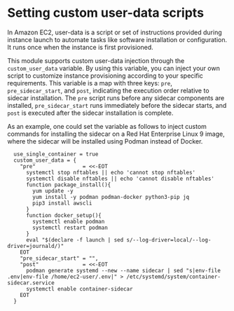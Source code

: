 # Setting custom user-data scripts

In Amazon EC2, user-data is a script or set of instructions provided during instance launch to automate tasks like software installation or configuration. It runs once when the instance is first provisioned.

This module supports custom user-data injection through the `custom_user_data` variable. By using this variable, you can inject your own script to customize instance provisioning according to your specific requirements. This variable is a map with three keys: `pre`, `pre_sidecar_start`, and `post`, indicating the execution order relative to sidecar installation. The `pre` script runs before any sidecar components are installed, `pre_sidecar_start` runs immediately before the sidecar starts, and `post` is executed after the sidecar installation is complete.

As an example, one could set the variable as follows to inject custom commands for installing the sidecar on a Red Hat Enterprise Linux 9 image, where the sidecar will be installed using Podman instead of Docker.

```
  use_single_container = true
  custom_user_data = {
    "pre"               = <<-EOT
      systemctl stop nftables || echo 'cannot stop nftables'
      systemctl disable nftables || echo 'cannot disable nftables'
      function package_install(){
        yum update -y
        yum install -y podman podman-docker python3-pip jq
        pip3 install awscli
      }
      function docker_setup(){
        systemctl enable podman
        systemctl restart podman
      }
      eval "$(declare -f launch | sed s/--log-driver=local/--log-driver=journald/)"
    EOT
    "pre_sidecar_start" = "",
    "post"              = <<-EOT
      podman generate systemd --new --name sidecar | sed "s|env-file .env|env-file /home/ec2-user/.env|" > /etc/systemd/system/container-sidecar.service
      systemctl enable container-sidecar
    EOT
  }
```
